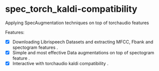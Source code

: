 # spec_torch_kaldi-compatibility
Applying SpecAugmentation techniques on top of torchaudio features 

Features:
- [x] Downloading Librispeech Datasets and extracting MFCC, Fbank and spectogram features .
- [x] Simple and most effective Data augmentations on top of spectogram feature .
- [x] Interactive with torchaudio kaldi compatibility .
